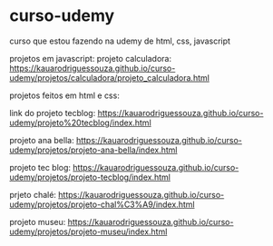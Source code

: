 # curso-udemy
 curso que estou fazendo na udemy  de html, css, javascript

projetos em javascript:
projeto calculadora: https://kauarodriguessouza.github.io/curso-udemy/projetos/calculadora/projeto_calculadora.html


projetos feitos em html e css:

link do projeto tecblog: https://kauarodriguessouza.github.io/curso-udemy/projeto%20tecblog/index.html

projeto ana bella: https://kauarodriguessouza.github.io/curso-udemy/projetos/projeto-ana-bella/index.html

projeto tec blog: https://kauarodriguessouza.github.io/curso-udemy/projetos/projeto-tecblog/index.html

prjeto chalé: https://kauarodriguessouza.github.io/curso-udemy/projetos/projeto-chal%C3%A9/index.html

projeto museu: https://kauarodriguessouza.github.io/curso-udemy/projetos/projeto-museu/index.html
